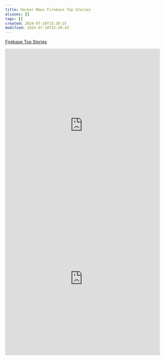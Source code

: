 ```yaml
---
title: Hacker News Firebase Top Stories
aliases: []
tags: []
created: 2024-07-10T15:30:25
modified: 2024-07-10T15:30:43
---
```


[Firebase Top Stories](https://github.com/breadboard-ai/breadboard/blob/main/packages/visual-editor/src/boards/hacker-news-firebase-top-story-ids.ts)

<iframe src="https://breadboard-ai.web.app/?board=https://raw.githubusercontent.com/breadboard-ai/breadboard/main/packages/breadboard-web/public/graphs/hacker-news-firebase-top-story-ids.json&embed" style="width: 100%; height: 500px; border: 0;"></iframe>

<iframe src="https://breadboard-ai.web.app/?board=https://raw.githubusercontent.com/breadboard-ai/breadboard/main/packages/breadboard-web/public/graphs/hacker-news-firebase-top-story-ids.json" style="width: 100%; height: 500px; border: 0;"></iframe>

